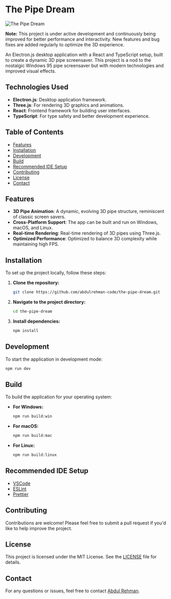 # The Pipe Dream

![The Pipe Dream]()

**Note:** This project is under active development and continuously being improved for better performance and interactivity. New features and bug fixes are added regularly to optimize the 3D experience.

An Electron.js desktop application with a React and TypeScript setup, built to create a dynamic 3D pipe screensaver. This project is a nod to the nostalgic Windows 95 pipe screensaver but with modern technologies and improved visual effects.

## Technologies Used

- **Electron.js**: Desktop application framework.
- **Three.js**: For rendering 3D graphics and animations.
- **React**: Frontend framework for building user interfaces.
- **TypeScript**: For type safety and better development experience.

## Table of Contents

- [Features](#features)
- [Installation](#installation)
- [Development](#development)
- [Build](#build)
- [Recommended IDE Setup](#recommended-ide-setup)
- [Contributing](#contributing)
- [License](#license)
- [Contact](#contact)

## Features

- **3D Pipe Animation**: A dynamic, evolving 3D pipe structure, reminiscent of classic screen savers.
- **Cross-Platform Support**: The app can be built and run on Windows, macOS, and Linux.
- **Real-time Rendering**: Real-time rendering of 3D pipes using Three.js.
- **Optimized Performance**: Optimized to balance 3D complexity while maintaining high FPS.

## Installation

To set up the project locally, follow these steps:

1. **Clone the repository:**

   ```bash
   git clone https://github.com/abdulrehman-code/the-pipe-dream.git
   ```

2. **Navigate to the project directory:**

   ```bash
   cd the-pipe-dream
   ```

3. **Install dependencies:**

   ```bash
   npm install
   ```

## Development

To start the application in development mode:

```bash
npm run dev
```

## Build

To build the application for your operating system:

- **For Windows:**

  ```bash
  npm run build:win
  ```

- **For macOS:**

  ```bash
  npm run build:mac
  ```

- **For Linux:**

  ```bash
  npm run build:linux
  ```

## Recommended IDE Setup

- [VSCode](https://code.visualstudio.com/)
- [ESLint](https://marketplace.visualstudio.com/items?itemName=dbaeumer.vscode-eslint)
- [Prettier](https://marketplace.visualstudio.com/items?itemName=esbenp.prettier-vscode)

## Contributing

Contributions are welcome! Please feel free to submit a pull request if you'd like to help improve the project.

## License

This project is licensed under the MIT License. See the [LICENSE](LICENSE) file for details.

## Contact

For any questions or issues, feel free to contact [Abdul Rehman](mailto:abdulrehman.code1@gmail.com).
